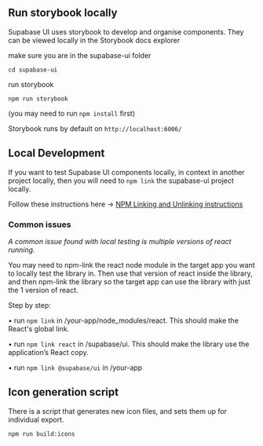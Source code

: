 ## Run storybook locally

Supabase UI uses storybook to develop and organise components.
They can be viewed locally in the Storybook docs explorer

make sure you are in the supabase-ui folder

```cli
cd supabase-ui
```

run storybook

```cli
npm run storybook
```

(you may need to run `npm install` first)

Storybook runs by default on `http://localhost:6006/`

## Local Development

If you want to test Supabase UI components locally, in context in another project locally, then you will need to `npm link` the supabase-ui project locally.

Follow these instructions here ->
[NPM Linking and Unlinking instructions](https://dev.to/erinbush/npm-linking-and-unlinking-2h1g)

### Common issues

_A common issue found with local testing is multiple versions of react running._

You may need to npm-link the react node module in the target app you want to locally test the library in. Then use that version of react inside the library, and then npm-link the library so the target app can use the library with just the 1 version of react.

Step by step:

• run `npm link` in /your-app/node_modules/react. This should make the React's global link.

• run `npm link react` in /supabase/ui. This should make the library use the application’s React copy.

• run `npm link @supabase/ui` in /your-app

## Icon generation script

There is a script that generates new icon files, and sets them up for individual export.

```cli
npm run build:icons
```
